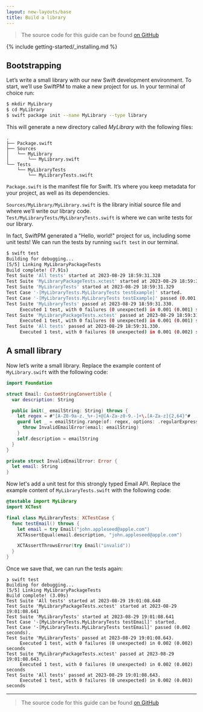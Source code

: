 ```yaml
---
layout: new-layouts/base
title: Build a library
---
```


> The source code for this guide can be found [on GitHub](https://github.com/apple/swift-getting-started-package-library)

{% include getting-started/_installing.md %}

## Bootstrapping

Let’s write a small library with our new Swift development environment.
To start, we’ll use SwiftPM to make a new project for us. In your terminal of choice run:

~~~bash
$ mkdir MyLibrary
$ cd MyLibrary
$ swift package init --name MyLibrary --type library
~~~

This will generate a new directory called _MyLibrary_ with the following files:

~~~no-highlight
.
├── Package.swift
├── Sources
│   └── MyLibrary
│       └── MyLibrary.swift
└── Tests
    └── MyLibraryTests
        └── MyLibraryTests.swift
~~~

`Package.swift` is the manifest file for Swift. It’s where you keep metadata for your project, as well as its dependencies.

`Sources/MyLibrary/MyLibrary.swift` is the library initial source file and where we’ll write our library code.
`Test/MyLibraryTests/MyLibraryTests.swift` is where we can write tests for our library.

In fact, SwiftPM generated a "Hello, world!" project for us, including some unit tests!
We can run the tests by running  `swift test`  in our terminal.

~~~bash
$ swift test
Building for debugging...
[5/5] Linking MyLibraryPackageTests
Build complete! (7.91s)
Test Suite 'All tests' started at 2023-08-29 18:59:31.328
Test Suite 'MyLibraryPackageTests.xctest' started at 2023-08-29 18:59:31.329
Test Suite 'MyLibraryTests' started at 2023-08-29 18:59:31.329
Test Case '-[MyLibraryTests.MyLibraryTests testExample]' started.
Test Case '-[MyLibraryTests.MyLibraryTests testExample]' passed (0.001 seconds).
Test Suite 'MyLibraryTests' passed at 2023-08-29 18:59:31.330.
	 Executed 1 test, with 0 failures (0 unexpected) in 0.001 (0.001) seconds
Test Suite 'MyLibraryPackageTests.xctest' passed at 2023-08-29 18:59:31.330.
	 Executed 1 test, with 0 failures (0 unexpected) in 0.001 (0.001) seconds
Test Suite 'All tests' passed at 2023-08-29 18:59:31.330.
	 Executed 1 test, with 0 failures (0 unexpected) in 0.001 (0.002) seconds
~~~

## A small library

Now let’s write a small library.
Replace the example content of `MyLibrary.swift` with the following code:

~~~swift
import Foundation

struct Email: CustomStringConvertible {
  var description: String

  public init(_ emailString: String) throws {
    let regex = #"[A-Z0-9a-z._%+-]+@[A-Za-z0-9.-]+\.[A-Za-z]{2,64}"#
    guard let _ = emailString.range(of: regex, options: .regularExpression) else {
      throw InvalidEmailError(email: emailString)
    }
    self.description = emailString
  }
}

private struct InvalidEmailError: Error {
  let email: String
}
~~~

Now let's add a unit test for this strongly typed Email API.
Replace the example content of `MyLibraryTests.swift` with the following code:

~~~swift
@testable import MyLibrary
import XCTest

final class MyLibraryTests: XCTestCase {
  func testEmail() throws {
    let email = try Email("john.appleseed@apple.com")
    XCTAssertEqual(email.description, "john.appleseed@apple.com")

    XCTAssertThrowsError(try Email("invalid"))
  }
}
~~~

Once we save that, we can run the tests again:

~~~no-highlight
❯ swift test
Building for debugging...
[5/5] Linking MyLibraryPackageTests
Build complete! (3.09s)
Test Suite 'All tests' started at 2023-08-29 19:01:08.640
Test Suite 'MyLibraryPackageTests.xctest' started at 2023-08-29 19:01:08.641
Test Suite 'MyLibraryTests' started at 2023-08-29 19:01:08.641
Test Case '-[MyLibraryTests.MyLibraryTests testEmail]' started.
Test Case '-[MyLibraryTests.MyLibraryTests testEmail]' passed (0.002 seconds).
Test Suite 'MyLibraryTests' passed at 2023-08-29 19:01:08.643.
	 Executed 1 test, with 0 failures (0 unexpected) in 0.002 (0.002) seconds
Test Suite 'MyLibraryPackageTests.xctest' passed at 2023-08-29 19:01:08.643.
	 Executed 1 test, with 0 failures (0 unexpected) in 0.002 (0.002) seconds
Test Suite 'All tests' passed at 2023-08-29 19:01:08.643.
	 Executed 1 test, with 0 failures (0 unexpected) in 0.002 (0.003) seconds
~~~

---

> The source code for this guide can be found [on GitHub](https://github.com/apple/swift-getting-started-package-library)
